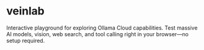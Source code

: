 # veinlab
Interactive playground for exploring Ollama Cloud capabilities. Test massive AI models, vision, web search, and tool calling right in your browser—no setup required.
